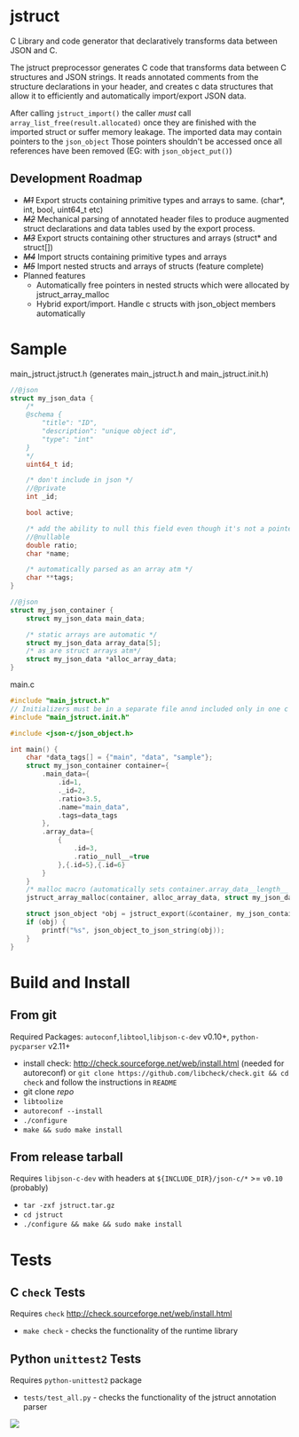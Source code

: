 # jstruct

C Library and code generator that declaratively transforms data between JSON and C.

The jstruct preprocessor generates C code that transforms data between C structures and JSON strings.
It reads annotated comments from the structure declarations in your header,
and creates c data structures that allow it to efficiently and automatically import/export JSON data.

After calling `jstruct_import()` the caller *must* call `array_list_free(result.allocated)` once they are finished with the imported struct or suffer memory leakage.
The imported data may contain pointers to the `json_object` Those pointers shouldn't be accessed once all references have been removed (EG: with `json_object_put()`)

## Development Roadmap

 * ~~*M1*~~ Export structs containing primitive types and arrays to same. (char*, int, bool, uint64_t etc)
 * ~~*M2*~~ Mechanical parsing of annotated header files to produce augmented struct declarations and data tables used by the export process.
 * ~~*M3*~~ Export structs containing other structures and arrays (struct* and struct[])
 * ~~*M4*~~ Import structs containing primitive types and arrays
 * ~~*M5*~~ Import nested structs and arrays of structs (feature complete)
 * Planned features
   * Automatically free pointers in nested structs which were allocated by jstruct_array_malloc
   * Hybrid export/import. Handle c structs with json_object members automatically

# Sample

main_jstruct.jstruct.h (generates main_jstruct.h and main_jstruct.init.h)
```C
//@json
struct my_json_data {
    /*
    @schema {
        "title": "ID",
        "description": "unique object id",
        "type": "int"
    }
    */
    uint64_t id;

    /* don't include in json */
    //@private
    int _id;

    bool active;

    /* add the ability to null this field even though it's not a pointer */
    //@nullable
    double ratio;
    char *name;

    /* automatically parsed as an array atm */
    char **tags;
}

//@json
struct my_json_container {
    struct my_json_data main_data;

    /* static arrays are automatic */
    struct my_json_data array_data[5];
    /* as are struct arrays atm*/
    struct my_json_data *alloc_array_data;
}
```
main.c
```C
#include "main_jstruct.h"
// Initializers must be in a separate file annd included only in one c file
#include "main_jstruct.init.h"

#include <json-c/json_object.h>

int main() {
    char *data_tags[] = {"main", "data", "sample"};
    struct my_json_container container={
        .main_data={
            .id=1,
            ._id=2,
            .ratio=3.5,
            .name="main_data",
            .tags=data_tags
        },
        .array_data={
            {
                .id=3,
                .ratio__null__=true
            },{.id=5},{.id=6}
        }
    }
    /* malloc macro (automatically sets container.array_data__length__ = 2) */
    jstruct_array_malloc(container, alloc_array_data, struct my_json_data, 2)

    struct json_object *obj = jstruct_export(&container, my_json_container);
    if (obj) {
        printf("%s", json_object_to_json_string(obj));
    }
}
```

# Build and Install

## From git

 Required Packages: `autoconf`,`libtool`,`libjson-c-dev` v0.10+, `python-pycparser` v2.11+

 * install check: http://check.sourceforge.net/web/install.html (needed for autoreconf) or `git clone https://github.com/libcheck/check.git && cd check` and follow the instructions in `README`
 * git clone *repo*
 * `libtoolize`
 * `autoreconf --install`
 * `./configure`
 * `make && sudo make install`

## From release tarball

Requires `libjson-c-dev` with headers at `${INCLUDE_DIR}/json-c/*` >= `v0.10` (probably)

 * `tar -zxf jstruct.tar.gz`
 * `cd jstruct`
 * `./configure && make && sudo make install`

# Tests

## C `check` Tests

Requires `check` http://check.sourceforge.net/web/install.html

 * `make check` - checks the functionality of the runtime library

## Python `unittest2` Tests

Requires `python-unittest2` package

 * `tests/test_all.py` - checks the functionality of the jstruct annotation parser

<img src="https://travis-ci.org/jamie-pate/jstruct.svg">
